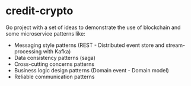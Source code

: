 # credit-crypto

Go project with a set of ideas to demonstrate the use of blockchain and some microservice patterns like:

- Messaging style patterns (REST - Distributed event store and stream-processing with Kafka)
- Data consistency patterns (saga)
- Cross-cutting concerns patterns
- Business logic design patterns (Domain event - Domain model)
- Reliable communication patterns

